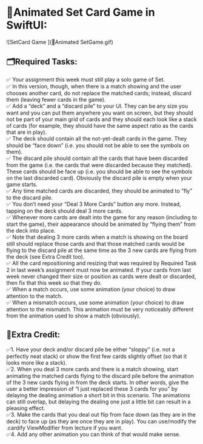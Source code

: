  # 📱Animated Set Card Game in SwiftUI:

![SetCard Game ](📱Animated SetGame.gif)

## 🗂Required Tasks:

✅ Your assignment this week must still play a solo game of Set. <br />
✅ In this version, though, when there is a match showing and the user chooses another card, do not replace the matched cards; instead, discard them (leaving fewer cards in the game). <br />
✅ Add a “deck” and a “discard pile” to your UI. They can be any size you want and you can put them anywhere you want on screen, but they should not be part of your main grid of cards and they should each look like a stack of cards (for example, they should have the same aspect ratio as the cards that are in play). <br />
✅ The deck should contain all the not-yet-dealt cards in the game. They should be “face down” (i.e. you should not be able to see the symbols on them). <br />
✅ The discard pile should contain all the cards that have been discarded from the game (i.e. the cards that were discarded because they matched). These cards should be face up (i.e. you should be able to see the symbols on the last discarded card). Obviously the discard pile is empty when your game starts. <br />
✅ Any time matched cards are discarded, they should be animated to “fly” to the discard pile. <br />
✅ You don’t need your “Deal 3 More Cards” button any more. Instead, tapping on the deck should deal 3 more cards. <br />
✅ Whenever more cards are dealt into the game for any reason (including to start the game), their appearance should be animated by “flying them” from the deck into place. <br />
✅ Note that dealing 3 more cards when a match is showing on the board still should replace those cards and that those matched cards would be flying to the discard pile at the same time as the 3 new cards are flying from the deck (see Extra Credit too). <br />
✅ All the card repositioning and resizing that was required by Required Task 2 in last week’s assignment must now be animated. If your cards from last week never changed their size or position as cards were dealt or discarded, then fix that this week so that they do. <br />
✅ When a match occurs, use some animation (your choice) to draw attention to the match. <br />
✅ When a mismatch occurs, use some animation (your choice) to draw attention to the mismatch. This animation must be very noticeably different from the animation used to show a match (obviously). <br />

## 📎Extra Credit:

✅1. Have your deck and/or discard pile be either “sloppy” (i.e. not a perfectly neat stack) or show the first few cards slightly offset (so that it looks more like a stack). <br />
✅2. When you deal 3 more cards and there is a match showing, start animating the matched cards flying to the discard pile before the animation of the 3 new cards flying in from the deck starts. In other words, give the user a better impression of “I just replaced these 3 cards for you” by delaying the dealing animation a short bit in this scenario. The animations can still overlap, but delaying the dealing one just a little bit can result in a pleasing effect. <br />
✅3. Make the cards that you deal out flip from face down (as they are in the deck) to face up (as they are once they are in play). You can use/modify the .cardify ViewModifier from lecture if you want. <br />
✅4. Add any other animation you can think of that would make sense. <br />
